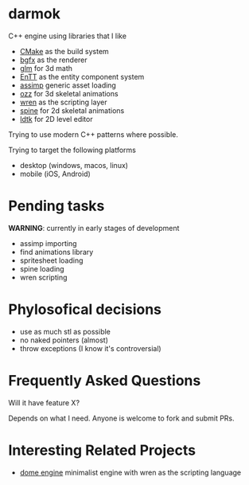 darmok
====

C++ engine using libraries that I like

* [CMake](https://cmake.org/) as the build system 
* [bgfx](https://github.com/bkaradzic/bgfx) as the renderer
* [glm](https://github.com/g-truc/glm) for 3d math
* [EnTT](https://github.com/skypjack/entt) as the entity component system
* [assimp](https://github.com/assimp/assimp) generic asset loading
* [ozz](https://github.com/guillaumeblanc/ozz-animation/) for 3d skeletal animations
* [wren](https://github.com/wren-lang/wren) as the scripting layer
* [spine](https://github.com/EsotericSoftware/spine-runtimes) for 2d skeletal animations
* [ldtk](https://ldtk.io/) for 2D level editor

Trying to use modern C++ patterns where possible.

Trying to target the following platforms

* desktop (windows, macos, linux)
* mobile (iOS, Android)

Pending tasks
====
**WARNING**: currently in early stages of development

* assimp importing
* find animations library
* spritesheet loading
* spine loading
* wren scripting

Phylosofical decisions
====
* use as much stl as possible
* no naked pointers (almost)
* throw exceptions (I know it's controversial)

Frequently Asked Questions
====

Will it have feature X?

Depends on what I need. Anyone is welcome to fork and submit PRs.

Interesting Related Projects
====

* [dome engine](https://github.com/domeengine/dome) minimalist engine with wren as the scripting language